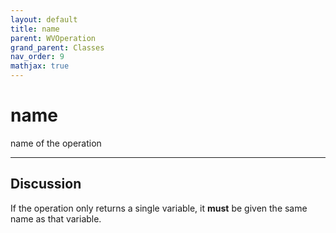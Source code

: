 ```yaml
---
layout: default
title: name
parent: WVOperation
grand_parent: Classes
nav_order: 9
mathjax: true
---
```


#  name

name of the operation


---

## Discussion

  If the operation only returns a single variable, it **must** be
  given the same name as that variable.
  
